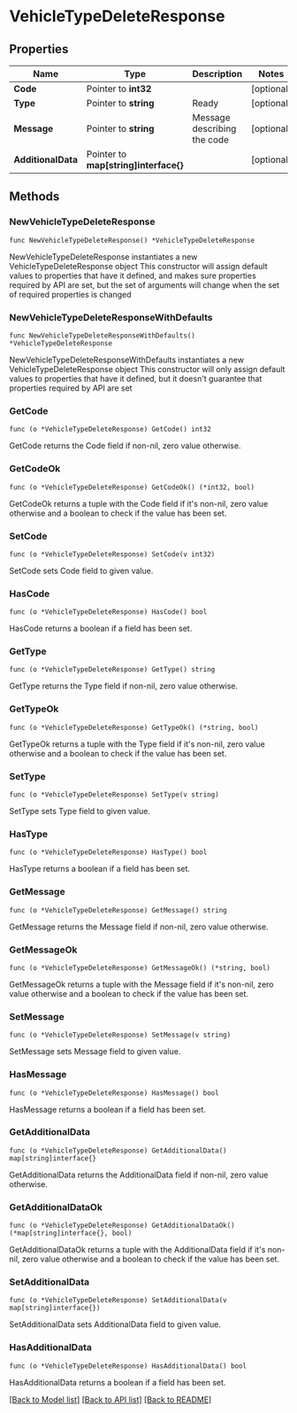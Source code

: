 # VehicleTypeDeleteResponse

## Properties

Name | Type | Description | Notes
------------ | ------------- | ------------- | -------------
**Code** | Pointer to **int32** |  | [optional] 
**Type** | Pointer to **string** | Ready | [optional] 
**Message** | Pointer to **string** | Message describing the code | [optional] 
**AdditionalData** | Pointer to **map[string]interface{}** |  | [optional] 

## Methods

### NewVehicleTypeDeleteResponse

`func NewVehicleTypeDeleteResponse() *VehicleTypeDeleteResponse`

NewVehicleTypeDeleteResponse instantiates a new VehicleTypeDeleteResponse object
This constructor will assign default values to properties that have it defined,
and makes sure properties required by API are set, but the set of arguments
will change when the set of required properties is changed

### NewVehicleTypeDeleteResponseWithDefaults

`func NewVehicleTypeDeleteResponseWithDefaults() *VehicleTypeDeleteResponse`

NewVehicleTypeDeleteResponseWithDefaults instantiates a new VehicleTypeDeleteResponse object
This constructor will only assign default values to properties that have it defined,
but it doesn't guarantee that properties required by API are set

### GetCode

`func (o *VehicleTypeDeleteResponse) GetCode() int32`

GetCode returns the Code field if non-nil, zero value otherwise.

### GetCodeOk

`func (o *VehicleTypeDeleteResponse) GetCodeOk() (*int32, bool)`

GetCodeOk returns a tuple with the Code field if it's non-nil, zero value otherwise
and a boolean to check if the value has been set.

### SetCode

`func (o *VehicleTypeDeleteResponse) SetCode(v int32)`

SetCode sets Code field to given value.

### HasCode

`func (o *VehicleTypeDeleteResponse) HasCode() bool`

HasCode returns a boolean if a field has been set.

### GetType

`func (o *VehicleTypeDeleteResponse) GetType() string`

GetType returns the Type field if non-nil, zero value otherwise.

### GetTypeOk

`func (o *VehicleTypeDeleteResponse) GetTypeOk() (*string, bool)`

GetTypeOk returns a tuple with the Type field if it's non-nil, zero value otherwise
and a boolean to check if the value has been set.

### SetType

`func (o *VehicleTypeDeleteResponse) SetType(v string)`

SetType sets Type field to given value.

### HasType

`func (o *VehicleTypeDeleteResponse) HasType() bool`

HasType returns a boolean if a field has been set.

### GetMessage

`func (o *VehicleTypeDeleteResponse) GetMessage() string`

GetMessage returns the Message field if non-nil, zero value otherwise.

### GetMessageOk

`func (o *VehicleTypeDeleteResponse) GetMessageOk() (*string, bool)`

GetMessageOk returns a tuple with the Message field if it's non-nil, zero value otherwise
and a boolean to check if the value has been set.

### SetMessage

`func (o *VehicleTypeDeleteResponse) SetMessage(v string)`

SetMessage sets Message field to given value.

### HasMessage

`func (o *VehicleTypeDeleteResponse) HasMessage() bool`

HasMessage returns a boolean if a field has been set.

### GetAdditionalData

`func (o *VehicleTypeDeleteResponse) GetAdditionalData() map[string]interface{}`

GetAdditionalData returns the AdditionalData field if non-nil, zero value otherwise.

### GetAdditionalDataOk

`func (o *VehicleTypeDeleteResponse) GetAdditionalDataOk() (*map[string]interface{}, bool)`

GetAdditionalDataOk returns a tuple with the AdditionalData field if it's non-nil, zero value otherwise
and a boolean to check if the value has been set.

### SetAdditionalData

`func (o *VehicleTypeDeleteResponse) SetAdditionalData(v map[string]interface{})`

SetAdditionalData sets AdditionalData field to given value.

### HasAdditionalData

`func (o *VehicleTypeDeleteResponse) HasAdditionalData() bool`

HasAdditionalData returns a boolean if a field has been set.


[[Back to Model list]](../README.md#documentation-for-models) [[Back to API list]](../README.md#documentation-for-api-endpoints) [[Back to README]](../README.md)


